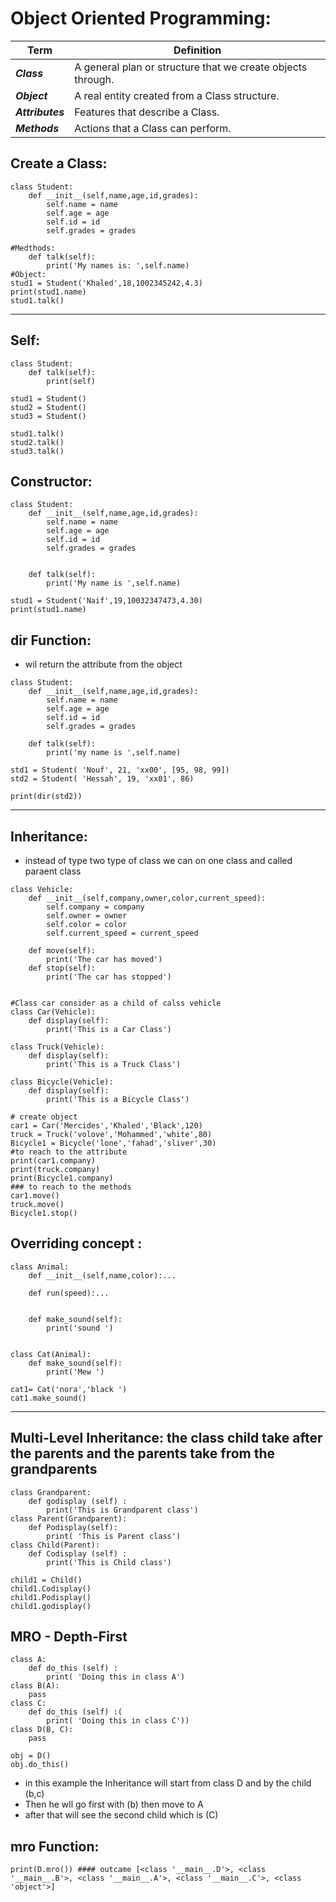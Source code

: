 # Object Oriented Programming:

| Term              | Definition                                                                                          |
|-------------------|-----------------------------------------------------------------------------------------------------|
| ***Class***       | A general plan or structure that we create objects through.                                         |
| ***Object***      | A real entity created from a Class structure.                                                       |
| ***Attributes***  | Features that describe a Class.                                                                     |
| ***Methods***     | Actions that a Class can perform.                                                                   |


## Create a Class:
```
class Student:
    def __init__(self,name,age,id,grades):
        self.name = name
        self.age = age
        self.id = id
        self.grades = grades

#Medthods:
    def talk(self):
        print('My names is: ',self.name)
#Object:
stud1 = Student('Khaled',18,1002345242,4.3)
print(stud1.name)
stud1.talk()
```
----------------------------------------------------------------------------------
## Self:
```
class Student:
    def talk(self):
        print(self)

stud1 = Student()
stud2 = Student()
stud3 = Student()

stud1.talk()
stud2.talk()
stud3.talk()
```
## Constructor:
```
class Student:
    def __init__(self,name,age,id,grades):
        self.name = name
        self.age = age
        self.id = id
        self.grades = grades


    def talk(self):
        print('My name is ',self.name)

stud1 = Student('Naif',19,10032347473,4.30)
print(stud1.name)

```

## dir Function: 
- wil return the attribute from the object

```
class Student:
    def __init__(self,name,age,id,grades):
        self.name = name
        self.age = age
        self.id = id
        self.grades = grades

    def talk(self):
        print('my name is ',self.name)

std1 = Student( 'Nouf', 21, 'xx00', [95, 98, 99])
std2 = Student( 'Hessah', 19, 'xx01', 86)

print(dir(std2))
```

-----------------------------------------------------------------------------
## Inheritance: 
- instead of type two type of class we can on one class and called paraent class
```
class Vehicle:
    def __init__(self,company,owner,color,current_speed):
        self.company = company
        self.owner = owner
        self.color = color
        self.current_speed = current_speed

    def move(self):
        print('The car has moved')
    def stop(self):
        print('The car has stopped')


#Class car consider as a child of calss vehicle
class Car(Vehicle):
    def display(self):
        print('This is a Car Class')

class Truck(Vehicle):
    def display(self):
        print('This is a Truck Class')

class Bicycle(Vehicle):
    def display(self):
        print('This is a Bicycle Class')

# create object
car1 = Car('Mercides','Khaled','Black',120)
truck = Truck('volove','Mohammed','white',80)
Bicycle1 = Bicycle('lone','fahad','sliver',30)
#to reach to the attribute
print(car1.company)
print(truck.company)
print(Bicycle1.company)
### to reach to the methods
car1.move()
truck.move()
Bicycle1.stop()
```

## Overriding concept :
```
class Animal:
    def __init__(self,name,color):...

    def run(speed):...


    def make_sound(self):
        print('sound ')


class Cat(Animal):
    def make_sound(self):
        print('Mew ')

cat1= Cat('nora','black ')
cat1.make_sound()
```
-----------------------------------------------------------------------------
## Multi-Level Inheritance: the class child take after the parents and the parents take from the grandparents
```
class Grandparent:
    def godisplay (self) :
        print('This is Grandparent class')
class Parent(Grandparent):
    def Podisplay(self):
        print( 'This is Parent class')
class Child(Parent):
    def Codisplay (self) :
        print('This is Child class')

child1 = Child()
child1.Codisplay()
child1.Podisplay()
child1.godisplay()
```
## MRO - Depth-First
```
class A:
    def do_this (self) :
        print( 'Doing this in class A')
class B(A):
    pass
class C:
    def do_this (self) :(
        print( 'Doing this in class C'))
class D(B, C):
    pass

obj = D()
obj.do_this()
```
- in this example the Inheritance will start from class D and by the child (b,c)
- Then he wll go first with (b) then move to A
- after that will see the second child which is (C)

## mro Function:
```
print(D.mro()) #### outcame [<class '__main__.D'>, <class '__main__.B'>, <class '__main__.A'>, <class '__main__.C'>, <class 'object'>]
```

